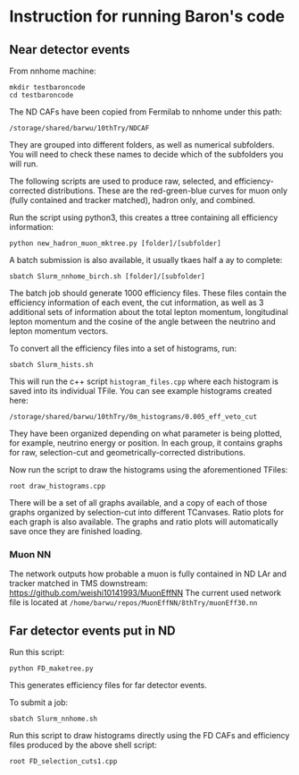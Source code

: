 # Instruction for running Baron's code

## Near detector events

From nnhome machine:
```
mkdir testbaroncode
cd testbaroncode
```

The ND CAFs have been copied from Fermilab to nnhome under this path:
```
/storage/shared/barwu/10thTry/NDCAF
```
They are grouped into different folders, as well as numerical subfolders. You will need to check these names to decide which of the subfolders you will run.

The following scripts are used to produce raw, selected, and efficiency-corrected distributions. These are the red-green-blue curves for muon only (fully contained and tracker matched), hadron only, and combined.

Run the script using python3, this creates a ttree containing all efficiency information:
```
python new_hadron_muon_mktree.py [folder]/[subfolder]
```

A batch submission is also available, it usually tkaes half a ay to complete:
```
sbatch Slurm_nnhome_birch.sh [folder]/[subfolder]
```
The batch job should generate 1000 efficiency files. These files contain the efficiency information of each event, the cut information, as well as 3 additional sets of information
about the total lepton momentum, longitudinal lepton momentum and the cosine of the angle between the neutrino and lepton momentum vectors.


To convert all the efficiency files into a set of histograms, run:
```
sbatch Slurm_hists.sh
```
This will run the c++ script ```histogram_files.cpp``` where each histogram is saved into its individual TFile. You can see example histograms created here:
```
/storage/shared/barwu/10thTry/0m_histograms/0.005_eff_veto_cut
```
They have been organized depending on what parameter is being plotted, for example, neutrino energy or position. In each group, it contains graphs for raw, selection-cut and
geometrically-corrected distributions.


Now run the script to draw the histograms using the aforementioned TFiles:
```
root draw_histograms.cpp
```
There will be a set of all graphs available, and a copy of each of those graphs organized by selection-cut into
different TCanvases. Ratio plots for each graph is also available. The graphs and ratio plots will automatically save once they are finished loading.


### Muon NN

The network outputs how probable a muon is fully contained in ND LAr and tracker matched in TMS downstream: https://github.com/weishi10141993/MuonEffNN
The current used network file is located at ```/home/barwu/repos/MuonEffNN/8thTry/muonEff30.nn```

## Far detector events put in ND

Run this script:
```
python FD_maketree.py
```
This generates efficiency files for far detector events.

To submit a job:
```
sbatch Slurm_nnhome.sh
```

Run this script to draw histograms directly using the FD CAFs and efficiency files produced by the above shell script:
```
root FD_selection_cuts1.cpp
```
